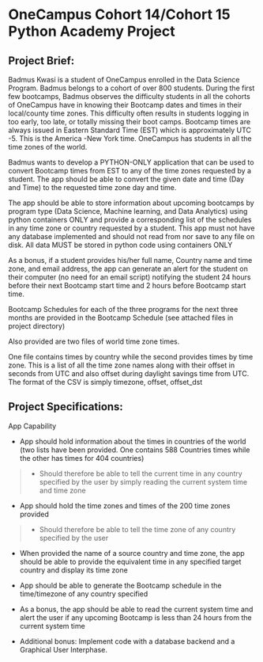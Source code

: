 # OneCampus Cohort 14/Cohort 15 Python Academy Project 

## Project Brief:

Badmus Kwasi is a student of OneCampus enrolled in the Data Science Program. Badmus belongs to a cohort of over 800 students. During the first few bootcamps, Badmus observes the difficulty students in all the cohorts of OneCampus have in knowing their Bootcamp dates and times in their local/county time zones. This difficulty often results in students logging in too early, too late, or totally missing their boot camps. Bootcamp times are always issued in Eastern Standard Time (EST) which is approximately UTC -5. This is the America -New York time. OneCampus has students in all the time zones of the world.

Badmus wants to develop a PYTHON-ONLY application that can be used to convert Bootcamp times from EST to any of the time zones requested by a student. The app should be able to convert the given date and time (Day and Time) to the requested time zone day and time.

The app should be able to store information about upcoming bootcamps by program type (Data Science, Machine learning, and Data Analytics) using python containers ONLY and provide a corresponding list of the schedules in any time zone or country requested by a student. This app must not have any database implemented and should not read from nor save to any file on disk. All data MUST be stored in python code using containers ONLY

As a bonus, if a student provides his/her full name, Country name and time zone, and email address, the app can generate an alert for the student on their computer (no need for an email script) notifying the student 24 hours before their next Bootcamp start time and 2 hours before Bootcamp start time.

Bootcamp Schedules for each of the three programs for the next three months are provided in the Bootcamp Schedule (see attached files in project directory)

Also provided are two files of world time zone times.

One file contains times by country while the second provides times by time zone. This is a list of all the time zone names along with their offset in seconds from UTC and also offset during daylight savings time from UTC. The format of the CSV is simply timezone, offset, offset_dst
 
 
## Project Specifications:

App Capability

* App should hold information about the times in countries of the world (two lists have been provided. One contains 588 Countries times while the other has times for 404 countries)
>- Should therefore be able to tell the current time in any country specified by the user by simply reading the current system time and time zone

* App should hold the time zones and times of the 200 time zones provided

>- Should therefore be able to tell the time zone of any country specified by the user


* When provided the name of a source country and time zone, the app should be able to provide the equivalent time in any specified target country and display its time zone

* App should be able to generate the Bootcamp schedule in the time/timezone of any country specified

* As a bonus, the app should be able to read the current system time and alert the user if any upcoming Bootcamp is less than 24 hours from the current system time

* Additional bonus: Implement code with a database backend and a Graphical User Interphase.

